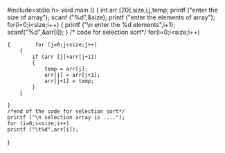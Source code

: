 #include<stdio.h>
void main ()
{
    int arr [20],size,i,j,temp;
    printf ("enter the size of array");
    scanf ("%d",&size);
    printf ("enter the elements of array");
    for(i=0;i<size;i++)
    {
        printf ("\n enter the %d elements",i+1);
        scanf("%d",&arr[i]);
    }
    /* code for selection sort*/
    for(i=0;i<size;i++)
 
    {        for (j=0;j<size;j++)
        {
            if (arr [j]>arr[j+1])
            {
                temp = arr[j];
                arr[j] = arr[j+1];
                arr[j+1] = temp;
            }
        }
            
    }
    /*end of the code for selection sort*/
    printf ("\n selection array is ....");
    for (i=0;i<size;i++)
    printf ("\t%d",arr[i]);
}
